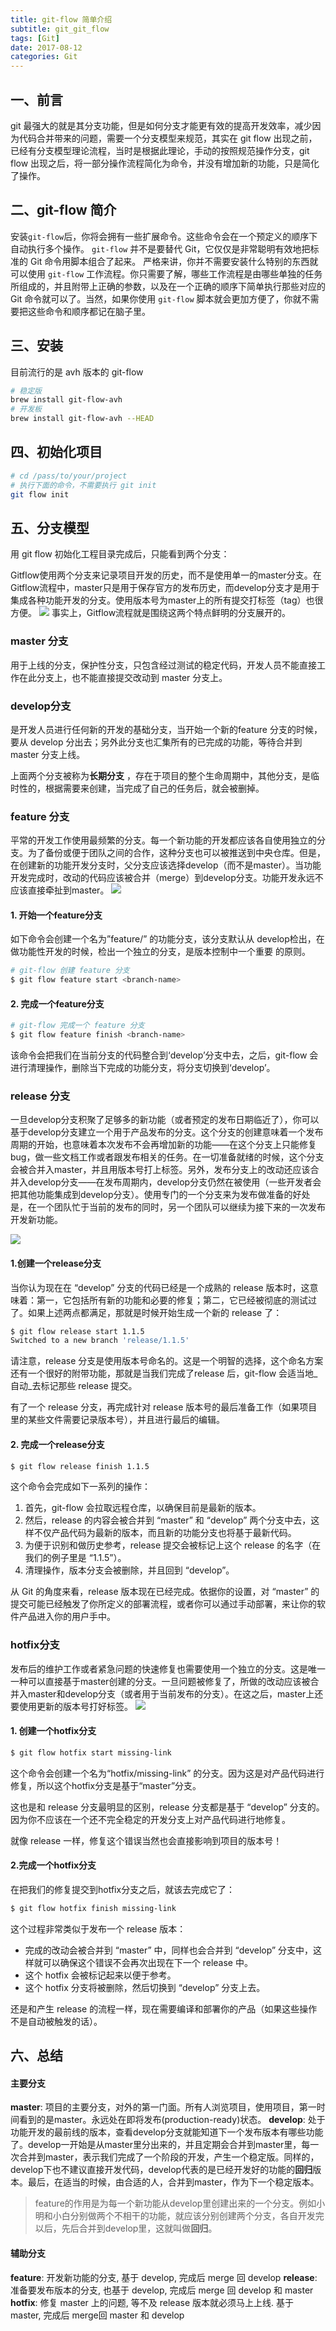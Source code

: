 ```yaml
---
title: git-flow 简单介绍
subtitle: git_git_flow
tags: [Git]
date: 2017-08-12
categories: Git
---
```


## 一、前言

git 最强大的就是其分支功能，但是如何分支才能更有效的提高开发效率，减少因为代码合并带来的问题，需要一个分支模型来规范，其实在 git flow 出现之前，已经有分支模型理论流程，当时是根据此理论，手动的按照规范操作分支，git flow 出现之后，将一部分操作流程简化为命令，并没有增加新的功能，只是简化了操作。

<!--more-->

## 二、git-flow 简介

安装`git-flow`后，你将会拥有一些扩展命令。这些命令会在一个预定义的顺序下自动执行多个操作。
`git-flow` 并不是要替代 Git，它仅仅是非常聪明有效地把标准的 Git 命令用脚本组合了起来。
严格来讲，你并不需要安装什么特别的东西就可以使用 `git-flow` 工作流程。你只需要了解，哪些工作流程是由哪些单独的任务所组成的，并且附带上正确的参数，以及在一个正确的顺序下简单执行那些对应的 Git 命令就可以了。当然，如果你使用 `git-flow` 脚本就会更加方便了，你就不需要把这些命令和顺序都记在脑子里。

## 三、安装
目前流行的是 avh 版本的 git-flow
```bash
# 稳定版
brew install git-flow-avh
# 开发板
brew install git-flow-avh --HEAD
```

## 四、初始化项目

```bash
# cd /pass/to/your/project
# 执行下面的命令，不需要执行 git init
git flow init
```

## 五、分支模型

用 git flow 初始化工程目录完成后，只能看到两个分支：

Gitflow使用两个分支来记录项目开发的历史，而不是使用单一的master分支。在Gitflow流程中，master只是用于保存官方的发布历史，而develop分支才是用于集成各种功能开发的分支。使用版本号为master上的所有提交打标签（tag）也很方便。
![](https://github.com/undo03/undo03.github.io/blob/master/article_images/Perphery/2018-07-04_13-04-49.png)
事实上，Gitflow流程就是围绕这两个特点鲜明的分支展开的。

### master 分支
用于上线的分支，保护性分支，只包含经过测试的稳定代码，开发人员不能直接工作在此分支上，也不能直接提交改动到 master 分支上。

### develop分支
是开发人员进行任何新的开发的基础分支，当开始一个新的feature 分支的时候，要从 develop 分出去；另外此分支也汇集所有的已完成的功能，等待合并到 master 分支上线。

上面两个分支被称为**长期分支**  ，存在于项目的整个生命周期中，其他分支，是临时性的，根据需要来创建，当完成了自己的任务后，就会被删掉。

### feature 分支

平常的开发工作使用最频繁的分支。每一个新功能的开发都应该各自使用独立的分支。为了备份或便于团队之间的合作，这种分支也可以被推送到中央仓库。但是，在创建新的功能开发分支时，父分支应该选择develop（而不是master）。当功能开发完成时，改动的代码应该被合并（merge）到develop分支。功能开发永远不应该直接牵扯到master。
![](https://github.com/undo03/undo03.github.io/blob/master/article_images/Perphery/2018-07-04_13-07-31.png)


#### 1. 开始一个feature分支
如下命令会创建一个名为”feature/” 的功能分支，该分支默认从 develop检出，在做功能性开发的时候，检出一个独立的分支，是版本控制中一个重要 的原则。

```bash
# git-flow 创建 feature 分支
$ git flow feature start <branch-name>
```

#### 2. 完成一个feature分支

```bash
# git-flow 完成一个 feature 分支 
$ git flow feature finish <branch-name>
```

该命令会把我们在当前分支的代码整合到‘develop’分支中去，之后，git-flow 会进行清理操作，删除当下完成的功能分支，将分支切换到‘develop’。

### release 分支

一旦develop分支积聚了足够多的新功能（或者预定的发布日期临近了），你可以基于develop分支建立一个用于产品发布的分支。这个分支的创建意味着一个发布周期的开始，也意味着本次发布不会再增加新的功能——在这个分支上只能修复bug，做一些文档工作或者跟发布相关的任务。在一切准备就绪的时候，这个分支会被合并入master，并且用版本号打上标签。另外，发布分支上的改动还应该合并入develop分支——在发布周期内，develop分支仍然在被使用（一些开发者会把其他功能集成到develop分支）。使用专门的一个分支来为发布做准备的好处是，在一个团队忙于当前的发布的同时，另一个团队可以继续为接下来的一次发布开发新功能。

![](https://github.com/undo03/undo03.github.io/blob/master/article_images/Perphery/2018-07-04_13-13-20.png)

#### 1.创建一个release分支

当你认为现在在 “develop” 分支的代码已经是一个成熟的 release 版本时，这意味着：第一，它包括所有新的功能和必要的修复；第二，它已经被彻底的测试过了。如果上述两点都满足，那就是时候开始生成一个新的 release 了：

```bash
$ git flow release start 1.1.5
Switched to a new branch 'release/1.1.5'
```

请注意，release 分支是使用版本号命名的。这是一个明智的选择，这个命名方案还有一个很好的附带功能，那就是当我们完成了release 后，git-flow 会适当地_自动_去标记那些 release 提交。

有了一个 release 分支，再完成针对 release 版本号的最后准备工作（如果项目里的某些文件需要记录版本号），并且进行最后的编辑。

#### 2. 完成一个release分支

```bash
$ git flow release finish 1.1.5
```

这个命令会完成如下一系列的操作：

1. 首先，git-flow 会拉取远程仓库，以确保目前是最新的版本。
2. 然后，release 的内容会被合并到 “master” 和 “develop” 两个分支中去，这样不仅产品代码为最新的版本，而且新的功能分支也将基于最新代码。
3. 为便于识别和做历史参考，release 提交会被标记上这个 release 的名字（在我们的例子里是 “1.1.5”）。
4. 清理操作，版本分支会被删除，并且回到 “develop”。

从 Git 的角度来看，release 版本现在已经完成。依据你的设置，对 “master” 的提交可能已经触发了你所定义的部署流程，或者你可以通过手动部署，来让你的软件产品进入你的用户手中。

### hotfix分支

发布后的维护工作或者紧急问题的快速修复也需要使用一个独立的分支。这是唯一一种可以直接基于master创建的分支。一旦问题被修复了，所做的改动应该被合并入master和develop分支（或者用于当前发布的分支）。在这之后，master上还要使用更新的版本号打好标签。
![](https://github.com/undo03/undo03.github.io/blob/master/article_images/Perphery/2018-07-04_13-36-09.png)

#### 1. 创建一个hotfix分支

```bash
$ git flow hotfix start missing-link
```

这个命令会创建一个名为“hotfix/missing-link” 的分支。因为这是对产品代码进行修复，所以这个hotfix分支是基于“master”分支。

这也是和 release 分支最明显的区别，release 分支都是基于 “develop” 分支的。因为你不应该在一个还不完全稳定的开发分支上对产品代码进行地修复。

就像 release 一样，修复这个错误当然也会直接影响到项目的版本号！

#### 2.完成一个hotfix分支

在把我们的修复提交到hotfix分支之后，就该去完成它了：

```bash
$ git flow hotfix finish missing-link
```

这个过程非常类似于发布一个 release 版本：

+ 完成的改动会被合并到 “master” 中，同样也会合并到 “develop” 分支中，这样就可以确保这个错误不会再次出现在下一个 release 中。
+ 这个 hotfix 会被标记起来以便于参考。
+ 这个 hotfix 分支将被删除，然后切换到 “develop” 分支上去。

还是和产生 release 的流程一样，现在需要编译和部署你的产品（如果这些操作不是自动被触发的话）。

## 六、总结

#### 主要分支
**master**: 项目的主要分支，对外的第一门面。所有人浏览项目，使用项目，第一时间看到的是master。永远处在即将发布(production-ready)状态。
**develop**: 处于功能开发的最前线的版本，查看develop分支就能知道下一个发布版本有哪些功能了。develop一开始是从master里分出来的，并且定期会合并到master里，每一次合并到master，表示我们完成了一个阶段的开发，产生一个稳定版。同样的，develop下也不建议直接开发代码，develop代表的是已经开发好的功能的**回归**版本。最后，在适当的时候，由合适的人，合并到master，作为下一个稳定版本。

> feature的作用是为每一个新功能从develop里创建出来的一个分支。例如小明和小白分别做两个不相干的功能，就应该分别创建两个分支，各自开发完以后，先后合并到develop里，这就叫做**回归**。


#### 辅助分支
**feature**: 开发新功能的分支, 基于 develop, 完成后 merge 回 develop
**release**: 准备要发布版本的分支, 也基于 develop, 完成后 merge 回 develop 和 master
**hotfix**: 修复 master 上的问题, 等不及 release 版本就必须马上上线. 基于 master, 完成后 merge回 master 和 develop
